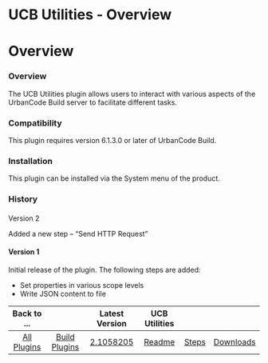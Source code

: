 
UCB Utilities - Overview
========================

# Overview



### Overview




 


The UCB Utilities plugin allows users to interact with various aspects of the UrbanCode Build 
server to facilitate different tasks.


### Compatibility


This plugin requires version 6.1.3.0 or later of UrbanCode 
Build.


### Installation


This plugin can be installed via the System menu of the product.


### History


#### 
Version 2


Added a new step – “Send HTTP Request” 


#### Version 1


Initial release of the plugin. The following 
steps are added:


* Set properties in various scope levels
* Write JSON content to file


|Back to ...||Latest Version|UCB Utilities |||
| :---: | :---: | :---: | :---: | :---: | :---: |
|[All Plugins](../../index.md)|[Build Plugins](../README.md)|[2.1058205](https://raw.githubusercontent.com/UrbanCode/IBM-UCB-PLUGINS/main/files/UCBUtils/UCBUtils-2.1058205.zip)|[Readme](README.md)|[Steps](steps.md)|[Downloads](downloads.md)|

